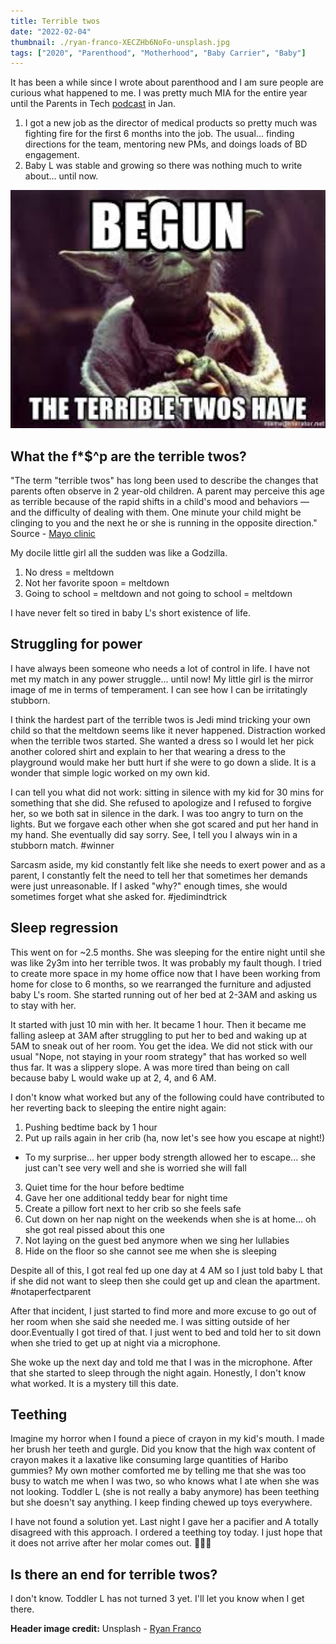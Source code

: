 ```yaml
---
title: Terrible twos
date: "2022-02-04"
thumbnail: ./ryan-franco-XECZHb6NoFo-unsplash.jpg
tags: ["2020", "Parenthood", "Motherhood", "Baby Carrier", "Baby"]
---
```


It has been a while since I wrote about parenthood and I am sure people are curious what happened to me. I was pretty much MIA for the entire year until the Parents in Tech [podcast](https://www.parents.fm/episode/baby-tech-quality-time-and-asking-for-help-with-dr-petty-chen) in Jan.

1. I got a new job as the director of medical products so pretty much was fighting fire for the first 6 months into the job. The usual... finding directions for the team, mentoring new PMs, and doings loads of BD engagement.
2. Baby L was stable and growing so there was nothing much to write about... until now.

<img src="./yoda.jpeg" width="1000"/>

## What the f\*\$^p are the terrible twos?

"The term "terrible twos" has long been used to describe the changes that parents often observe in 2 year-old children. A parent may perceive this age as terrible because of the rapid shifts in a child's mood and behaviors — and the difficulty of dealing with them. One minute your child might be clinging to you and the next he or she is running in the opposite direction."
Source - [Mayo clinic](https://www.mayoclinic.org/healthy-lifestyle/infant-and-toddler-health/expert-answers/terrible-twos/faq-20058314)

My docile little girl all the sudden was like a Godzilla.

1. No dress = meltdown
2. Not her favorite spoon = meltdown
3. Going to school = meltdown and not going to school = meltdown

I have never felt so tired in baby L's short existence of life.

## Struggling for power

I have always been someone who needs a lot of control in life. I have not met my match in any power struggle... until now! My little girl is the mirror image of me in terms of temperament. I can see how I can be irritatingly stubborn.

I think the hardest part of the terrible twos is Jedi mind tricking your own child so that the meltdown seems like it never happened. Distraction worked when the terrible twos started. She wanted a dress so I would let her pick another colored shirt and explain to her that wearing a dress to the playground would make her butt hurt if she were to go down a slide. It is a wonder that simple logic worked on my own kid.

I can tell you what did not work: sitting in silence with my kid for 30 mins for something that she did. She refused to apologize and I refused to forgive her, so we both sat in silence in the dark. I was too angry to turn on the lights. But we forgave each other when she got scared and put her hand in my hand. She eventually did say sorry. See, I tell you I always win in a stubborn match. #winner

Sarcasm aside, my kid constantly felt like she needs to exert power and as a parent, I constantly felt the need to tell her that sometimes her demands were just unreasonable. If I asked "why?" enough times, she would sometimes forget what she asked for. #jedimindtrick

## Sleep regression

This went on for ~2.5 months. She was sleeping for the entire night until she was like 2y3m into her terrible twos. It was probably my fault though. I tried to create more space in my home office now that I have been working from home for close to 6 months, so we rearranged the furniture and adjusted baby L's room. She started running out of her bed at 2-3AM and asking us to stay with her.

It started with just 10 min with her. It became 1 hour. Then it became me falling asleep at 3AM after struggling to put her to bed and waking up at 5AM to sneak out of her room. You get the idea. We did not stick with our usual "Nope, not staying in your room strategy" that has worked so well thus far. It was a slippery slope. A was more tired than being on call because baby L would wake up at 2, 4, and 6 AM.

I don't know what worked but any of the following could have contributed to her reverting back to sleeping the entire night again:

1. Pushing bedtime back by 1 hour
2. Put up rails again in her crib (ha, now let's see how you escape at night!)

- To my surprise... her upper body strength allowed her to escape... she just can't see very well and she is worried she will fall

3. Quiet time for the hour before bedtime
4. Gave her one additional teddy bear for night time
5. Create a pillow fort next to her crib so she feels safe
6. Cut down on her nap night on the weekends when she is at home... oh she got real pissed about this one
7. Not laying on the guest bed anymore when we sing her lullabies
8. Hide on the floor so she cannot see me when she is sleeping

Despite all of this, I got real fed up one day at 4 AM so I just told baby L that if she did not want to sleep then she could get up and clean the apartment. #notaperfectparent

After that incident, I just started to find more and more excuse to go out of her room when she said she needed me. I was sitting outside of her door.Eventually I got tired of that. I just went to bed and told her to sit down when she tried to get up at night via a microphone.

She woke up the next day and told me that I was in the microphone. After that she started to sleep through the night again. Honestly, I don't know what worked. It is a mystery till this date.

## Teething

Imagine my horror when I found a piece of crayon in my kid's mouth. I made her brush her teeth and gurgle. Did you know that the high wax content of crayon makes it a laxative like consuming large quantities of Haribo gummies? My own mother comforted me by telling me that she was too busy to watch me when I was two, so who knows what I ate when she was not looking. Toddler L (she is not really a baby anymore) has been teething but she doesn't say anything. I keep finding chewed up toys everywhere.

I have not found a solution yet. Last night I gave her a pacifier and A totally disagreed with this approach. I ordered a teething toy today. I just hope that it does not arrive after her molar comes out. 🤦🏻‍♀️

## Is there an end for terrible twos?

I don't know. Toddler L has not turned 3 yet. I'll let you know when I get there.

**Header image credit:** Unsplash - [Ryan Franco](https://unsplash.com/photos/XECZHb6NoFo)
